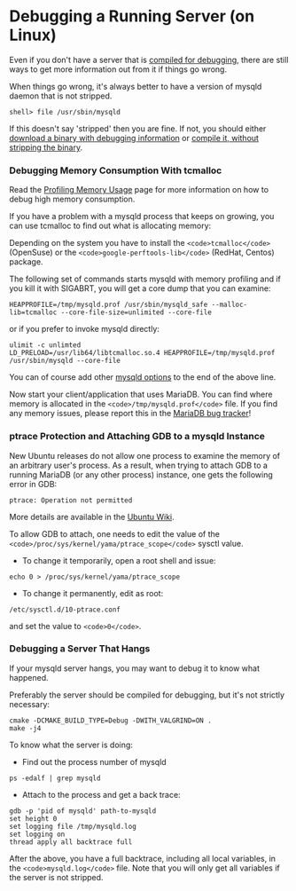 
# Debugging a Running Server (on Linux)

Even if you don't have a server that is [compiled for debugging](compiling-mariadb-for-debugging.md), there are still ways to get more information out from it if things go wrong.


When things go wrong, it's always better to have a version of mysqld daemon that is not stripped.


```
shell> file /usr/sbin/mysqld
```

If this doesn't say 'stripped' then you are fine. If not, you should either [download a binary with debugging information](https://downloads.mariadb.org) or [compile it, without stripping the binary](compiling-mariadb-for-debugging.md#building-with-debug-symbols).


### Debugging Memory Consumption With tcmalloc


Read the [Profiling Memory Usage](../../../../../../server/reference/bug-tracking/profiling-memory-usage.md) page for more information on how to debug high memory consumption.


If you have a problem with a mysqld process that keeps on growing, you can use tcmalloc to find out
what is allocating memory:


Depending on the system you have to install the `<code>tcmalloc</code>` (OpenSuse) or the `<code>google-perftools-lib</code>` (RedHat, Centos) package.


The following set of commands starts mysqld with memory profiling and if you kill it with SIGABRT, you will get a core dump that you can examine:


```
HEAPPROFILE=/tmp/mysqld.prof /usr/sbin/mysqld_safe --malloc-lib=tcmalloc --core-file-size=unlimited --core-file
```

or if you prefer to invoke mysqld directly:


```
ulimit -c unlimted
LD_PRELOAD=/usr/lib64/libtcmalloc.so.4 HEAPPROFILE=/tmp/mysqld.prof /usr/sbin/mysqld --core-file
```

You can of course add other [mysqld options](../../../../../../server/server-management/getting-installing-and-upgrading-mariadb/starting-and-stopping-mariadb/mariadbd-options.md) to the end of the above line.


Now start your client/application that uses MariaDB. You can find where memory is allocated in the `<code>/tmp/mysqld.prof</code>` file. If you find any memory issues, please report this in the [MariaDB bug tracker](https://jira.mariadb.org/secure/Dashboard.jspa)!


### ptrace Protection and Attaching GDB to a mysqld Instance


New Ubuntu releases do not allow one process to examine the memory of an
arbitrary user's process. As a result, when trying to attach GDB to a running
MariaDB (or any other process) instance, one gets the following error in GDB:


```
ptrace: Operation not permitted
```

More details are available in the [Ubuntu Wiki](https://wiki.ubuntu.com/SecurityTeam/Roadmap/KernelHardening#ptrace%20Protection).


To allow GDB to attach, one needs to edit the value of the
`<code>/proc/sys/kernel/yama/ptrace_scope</code>` sysctl value.


* To change it temporarily, open a root shell and issue:
```
echo 0 > /proc/sys/kernel/yama/ptrace_scope
```
* To change it permanently, edit as root: 
```
/etc/sysctl.d/10-ptrace.conf
```
 and set the value to `<code>0</code>`.


### Debugging a Server That Hangs


If your mysqld server hangs, you may want to debug it to know what happened.


Preferably the server should be compiled for debugging, but it's not strictly necessary:


```
cmake -DCMAKE_BUILD_TYPE=Debug -DWITH_VALGRIND=ON .
make -j4
```

To know what the server is doing:


* Find out the process number of mysqld


```
ps -edalf | grep mysqld
```

* Attach to the process and get a back trace:


```
gdb -p 'pid of mysqld' path-to-mysqld
set height 0
set logging file /tmp/mysqld.log
set logging on
thread apply all backtrace full
```

After the above, you have a full backtrace, including all local variables, in the `<code>mysqld.log</code>` file. Note that you will only get all variables if the server is not stripped.

